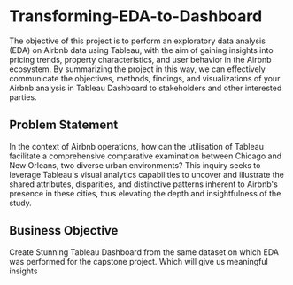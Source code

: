 # Transforming-EDA-to-Dashboard
The objective of this project is to perform an exploratory data analysis (EDA) on Airbnb data using Tableau, with the aim of gaining insights into pricing trends, property characteristics, and user behavior in the Airbnb ecosystem. By summarizing the project in this way, we can effectively communicate the objectives, methods, findings, and visualizations of your Airbnb analysis in Tableau Dashboard to stakeholders and other interested parties.

## Problem Statement
In the context of Airbnb operations, how can the utilisation of Tableau facilitate a comprehensive comparative examination between Chicago and New Orleans, two diverse urban environments? This inquiry seeks to leverage Tableau's visual analytics capabilities to uncover and illustrate the shared attributes, disparities, and distinctive patterns inherent to Airbnb's presence in these cities, thus elevating the depth and insightfulness of the study.

## Business Objective
Create Stunning Tableau Dashboard from the same dataset on which EDA was performed for the capstone project. Which will give us meaningful insights



